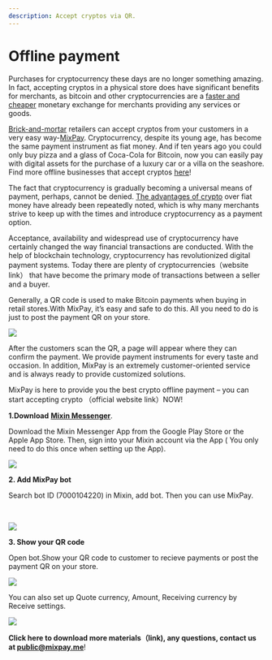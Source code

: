 ```yaml
---
description: Accept cryptos via QR.
---
```


# Offline payment

Purchases for cryptocurrency these days are no longer something amazing. In fact, accepting cryptos in a physical store does have significant benefits for merchants, as bitcoin and other cryptocurrencies are a [faster and cheaper](benefits.md) monetary exchange for merchants providing any services or goods.&#x20;

[Brick-and-mortar](https://www.investopedia.com/terms/b/brickandmortar.asp#toc-what-is-brick-and-mortar) retailers can accept cryptos from your customers in a very easy way-[MixPay](../../about-us/more-about-mixpay.md). Cryptocurrency, despite its young age, has become the same payment instrument as fiat money. And if ten years ago you could only buy pizza and a glass of Coca-Cola for Bitcoin, now you can easily pay with digital assets for the purchase of a luxury car or a villa on the seashore. Find more offline businesses that accept cryptos [here](offline-businesses-that-accept-cryptos.md)!&#x20;

The fact that cryptocurrency is gradually becoming a universal means of payment, perhaps, cannot be denied. [The advantages of crypto](advantages-of-payments-in-cryptocurrency.md) over fiat money have already been repeatedly noted, which is why many merchants strive to keep up with the times and introduce cryptocurrency as a payment option.

Acceptance, availability and widespread use of cryptocurrency have certainly changed the way financial transactions are conducted. With the help of blockchain technology, cryptocurrency has revolutionized digital payment systems. Today there are plenty of cryptocurrencies（website link） that have become the primary mode of transactions between a seller and a buyer.&#x20;

Generally, a QR code is used to make Bitcoin payments when buying in retail stores.With MixPay, it’s easy and safe to do this. All you need to do is just to post the payment QR on your store.&#x20;

![](https://s2.loli.net/2022/02/14/LVKuoknsjS7MNIR.png)

After the customers scan the QR, a page will appear where they can confirm the payment. We provide payment instruments for every taste and occasion. In addition, MixPay is an extremely customer-oriented service and is always ready to provide customized solutions.&#x20;

MixPay is here to provide you the best crypto offline payment – you can start accepting crypto （official  website link）NOW!

**1.Download** [**Mixin Messenger**](https://mixin.one/messenger).

Download the Mixin Messenger App from the Google Play Store or the Apple App Store. Then, sign into your Mixin account via the App ( You only need to do this once when setting up the App).​​

![](https://s2.loli.net/2022/02/14/I2CWTiKoUOEMGan.png)

**2. Add MixPay bot**

Search bot ID (7000104220) in Mixin, add bot. Then you can use MixPay.

​​

![](https://s2.loli.net/2022/02/14/QSdzCZe53iDuhPp.png)

**3. Show your QR code**

Open bot.Show your QR code to customer to recieve payments or post the payment QR on your store.&#x20;

![](https://s2.loli.net/2022/02/14/ODXyrU1TBxSLYMN.png)

You can also set up Quote currency, Amount, Receiving currency by Receive settings.



![](https://s2.loli.net/2022/02/14/W3YLHE6KhgD8ItO.png)

**Click here to download more materials（link), any questions, contact us at public@mixpay.me**!&#x20;
